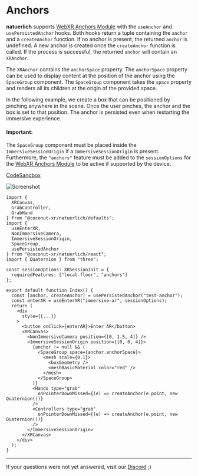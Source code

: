 # Anchors

**natuerlich** supports [WebXR Anchors Module](https://immersive-web.github.io/anchors/) with the `useAnchor` and `usePersistedAnchor` hooks. Both hooks return a tuple containing the `anchor` and a `createAnchor` function. If no anchor is present, the returned `anchor` is undefined. A new anchor is created once the `createAnchor` function is called. If the process is successful, the returned `anchor` will contain an `XRAnchor`.

The `XRAnchor` contains the `anchorSpace` property. The `anchorSpace` property can be used to display content at the position of the anchor using the `SpaceGroup` component. The `SpaceGroup` component takes the `space` property and renders all its children at the origin of the provided space.

In the following example, we create a box that can be positioned by pinching anywhere in the scene. Once the user pinches, the anchor and the box is set to that position. The anchor is persisted even when restarting the immersive experience.

#### Important:

The `SpaceGroup` component must be placed inside the `ImmersiveSessionOrigin` if a `ImmersiveSessionOrigin` is present. Furthermore, the `"anchors"` feature must be added to the `sessionOptions` for the [WebXR Anchors Module](https://immersive-web.github.io/anchors/) to be active if supported by the device.

[CodeSandbox](https://codesandbox.io/s/natuerlich-anchors-8wls7l?file=/src/app.tsx)

![Screenshot]()

```tsx
import {
  XRCanvas,
  GrabController,
  GrabHand
} from "@coconut-xr/natuerlich/defaults";
import {
  useEnterXR,
  NonImmersiveCamera,
  ImmersiveSessionOrigin,
  SpaceGroup,
  usePersistedAnchor
} from "@coconut-xr/natuerlich/react";
import { Quaternion } from "three";

const sessionOptions: XRSessionInit = {
  requiredFeatures: ["local-floor", "anchors"]
};

export default function Index() {
  const [anchor, createAnchor] = usePersistedAnchor("test-anchor");
  const enterAR = useEnterXR("immersive-ar", sessionOptions);
  return (
    <div
      style={{...}}
    >
      <button onClick={enterAR}>Enter AR</button>
      <XRCanvas>
        <NonImmersiveCamera position={[0, 1.5, 4]} />
        <ImmersiveSessionOrigin position={[0, 0, 4]}>
          {anchor != null && (
            <SpaceGroup space={anchor.anchorSpace}>
              <mesh scale={0.1}>
                <boxGeometry />
                <meshBasicMaterial color="red" />
              </mesh>
            </SpaceGroup>
          )}
          <Hands type="grab"
            onPointerDownMissed={(e) => createAnchor(e.point, new Quaternion())}
          />
          <Controllers type="grab"
            onPointerDownMissed={(e) => createAnchor(e.point, new Quaternion())}
          />
        </ImmersiveSessionOrigin>
      </XRCanvas>
    </div>
  );
}
```

---

If your questions were not yet answered, visit our [Discord](https://discord.gg/NCYM8ujndE) ;)
